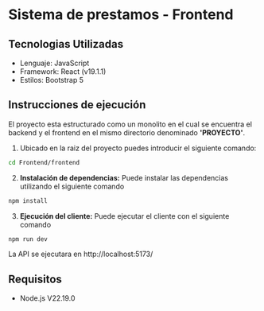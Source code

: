 # Sistema de prestamos - Frontend

## Tecnologias Utilizadas

- Lenguaje: JavaScript
- Framework: React (v19.1.1)
- Estilos: Bootstrap 5

## Instrucciones de ejecución

El proyecto esta estructurado como un monolito en el cual se encuentra el backend y el frontend en el mismo directorio denominado **'PROYECTO'**.

1. Ubicado en la raiz del proyecto puedes introducir el siguiente comando:
```bash
cd Frontend/frontend
```

2. **Instalación de dependencias:** Puede instalar las dependencias utilizando el siguiente comando
```bash
npm install 
```
3. **Ejecución del cliente:** Puede ejecutar el cliente con el siguiente comando
```bash
npm run dev
```

La API se ejecutara en http://localhost:5173/

## Requisitos
- Node.js V22.19.0